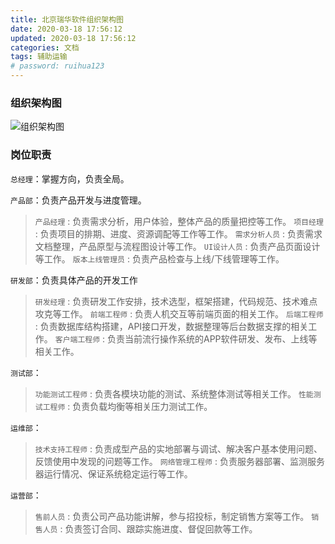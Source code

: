 ```yaml
---
title: 北京瑞华软件组织架构图
date: 2020-03-18 17:56:12
updated: 2020-03-18 17:56:12
categories: 文档
tags: 辅助运输
# password: ruihua123
---
```

### 组织架构图

![ 组织架构图](organization.jpg)

### 岗位职责

`总经理`：掌握方向，负责全局。

`产品部`：负责产品开发与进度管理。
> `产品经理` : 负责需求分析，用户体验，整体产品的质量把控等工作。
> `项目经理` : 负责项目的排期、进度、资源调配等工作等工作。
> `需求分析人员` : 负责需求文档整理，产品原型与流程图设计等工作。
> `UI设计人员` : 负责产品页面设计等工作。
> `版本上线管理员` : 负责产品检查与上线/下线管理等工作。

`研发部`：负责具体产品的开发工作
> `研发经理` : 负责研发工作安排，技术选型，框架搭建，代码规范、技术难点攻克等工作。 
> `前端工程师` : 负责人机交互等前端页面的相关工作。
> `后端工程师` : 负责数据库结构搭建，API接口开发，数据整理等后台数据支撑的相关工作。
> `客户端工程师` : 负责当前流行操作系统的APP软件研发、发布、上线等相关工作。

`测试部`：
> `功能测试工程师` : 负责各模块功能的测试、系统整体测试等相关工作。
> `性能测试工程师` : 负责负载均衡等相关压力测试工作。

`运维部`：
> `技术支持工程师` : 负责成型产品的实地部署与调试、解决客户基本使用问题、反馈使用中发现的问题等工作。
> `网络管理工程师` : 负责服务器部署、监测服务器运行情况、保证系统稳定运行等工作。


`运营部`：
> `售前人员` : 负责公司产品功能讲解，参与招投标，制定销售方案等工作。
> `销售人员` : 负责签订合同、跟踪实施进度、督促回款等工作。
